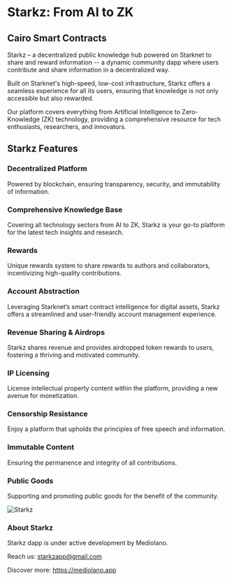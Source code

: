 # Starkz: From AI to ZK
## Cairo Smart Contracts

Starkz – a decentralized public knowledge hub powered on Starknet to share and reward information -- a dynamic community dapp where users contribute and share information in a decentralized way. 

Built on Starknet's high-speed, low-cost infrastructure, Starkz offers a seamless experience for all its users, ensuring that knowledge is not only accessible but also rewarded.

Our platform covers everything from Artificial Intelligence to Zero-Knowledge (ZK) technology, providing a comprehensive resource for tech enthusiasts, researchers, and innovators.

## Starkz Features

### Decentralized Platform

Powered by blockchain, ensuring transparency, security, and immutability of information.

### Comprehensive Knowledge Base

Covering all technology sectors from AI to ZK, Starkz is your go-to platform for the latest tech insights and research.
### Rewards

Unique rewards system to share rewards to authors and collaborators, incentivizing high-quality contributions.

### Account Abstraction

Leveraging Starknet’s smart contract intelligence for digital assets, Starkz offers a streamlined and user-friendly account management experience.

### Revenue Sharing & Airdrops

Starkz shares revenue and provides airdropped token rewards to users, fostering a thriving and motivated community.

### IP Licensing

License intellectual property content within the platform, providing a new avenue for monetization.

### Censorship Resistance

Enjoy a platform that upholds the principles of free speech and information.

### Immutable Content

Ensuring the permanence and integrity of all contributions.

### Public Goods

Supporting and promoting public goods for the benefit of the community.


![Starkz](https://mediolano.app/wp-content/uploads/2025/01/Starkz-Mockup.png)


### About Starkz

Starkz dapp is under active development by Mediolano.

Reach us: starkzapp@gmail.com

Discover more: https://mediolano.app
